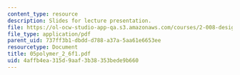 ```yaml
---
content_type: resource
description: Slides for lecture presentation.
file: https://ol-ocw-studio-app-qa.s3.amazonaws.com/courses/2-008-design-and-manufacturing-ii-spring-2004/4affb4ea315d9aaf3b38353bede9b660_05polymer_2_6f1.pdf
file_type: application/pdf
parent_uid: 737ff3b1-dbdd-d788-a37a-5aa61e6653ee
resourcetype: Document
title: 05polymer_2_6f1.pdf
uid: 4affb4ea-315d-9aaf-3b38-353bede9b660
---
```

